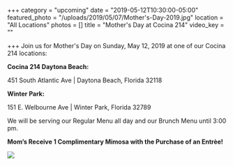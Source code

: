 +++
category = "upcoming"
date = "2019-05-12T10:30:00-05:00"
featured_photo = "/uploads/2019/05/07/Mother's-Day-2019.jpg"
location = "All Locations"
photos = []
title = "Mother's Day at Cocina 214"
video_key = ""

+++
Join us for Mother's Day on Sunday, May 12, 2019 at  one of our Cocina 214 locations:

**Cocina 214 Daytona Beach:**

451 South Atlantic Ave | Daytona Beach, Florida 32118

**Winter Park:**

151 E. Welbourne Ave | Winter Park, Florida 32789

We will be serving our Regular Menu all day and our Brunch Menu until 3:00 pm.

**Mom’s Receive 1 Complimentary Mimosa with the Purchase of an Entrèe!**

![](/uploads/2019/05/07/Mother's-Day-2019.jpg)